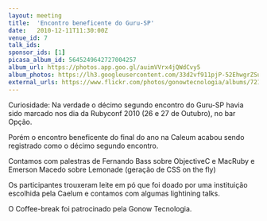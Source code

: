 ```yaml
---
layout: meeting
title:  'Encontro beneficente do Guru-SP'
date:   2010-12-11T11:30:00Z
venue_id: 7
talk_ids:
sponsor_ids: [1]
picasa_album_id: 5645249642727004257
album_url: https://photos.app.goo.gl/auimVVrx4jQWdCvy5
album_photos: https://lh3.googleusercontent.com/33d2vf911pjP-52EhwgrZSueN9doQgZ6CpMZQltg9ma2_xoLXUQkYXnjR0rORDRRja6LKQEFnUgFB3ORXIuKg4Mzswj1m4DCOTsYXFr-aSXXPyGxvLQFP_YVk9FQO4jKerPmRa4shVGbtrO5LxkLdcVo9jg_w6NmvPibsOfBFs2csYvHivFjkXZcZBV6js4Tiqx-4m4JI0g9oEHrT2qfDOw6lRi5hJF1_uer4qUST2SlS7xx3tQyFerk-pp--hL9HfamFBByae0wYjpjTyJ6gleoMeQwcimSZFvYeJrevllJjU6wGhB4-LIxTbDjLuNAreXmwsFk2kSNzWgjyXt5rtMSUHsJuhGgUhNQeEZX2thvUb4emRGBUZXb-9bl5qDKvVY_9qTL0G7AvL9BtGXgxLwqmd-WIezri7K-DhIMTkXnyfEdEmqI_MJR9ZcS_d_P1B8KoG2A72dqx3ddwBNWSwuRo6IZNhEKV4Lsff7ePdMqfNuYFUUsIcEnH_UtrUgM2B4JgjixX4K981iLBQbiWwhcnKc9wD1O3AzmEPhptHmkdAd_-Ml2Y9ZxI5VvrkAxF9bzq9bb70y-117pyRFU8F68oSJuT3ulsOuSzdfnGi3gitfwLBsAHAw9zy20ryK6is6eOhzfJSsbi1f9mdN-DW92
external_urls: https://www.flickr.com/photos/gonowtecnologia/albums/72157625599856198
---
```


Curiosidade: Na verdade o décimo segundo encontro do Guru-SP havia sido marcado nos dia da Rubyconf 2010 (26 e 27 de Outubro), no bar Opção.

Porém o encontro beneficente do final do ano na Caleum acabou sendo registrado como o décimo segundo encontro.

Contamos com palestras de Fernando Bass sobre ObjectiveC e MacRuby e Emerson Macedo sobre Lemonade (geração de CSS on the fly)

Os participantes trouxeram leite em pó que foi doado por uma instituição escolhida pela Caelum e contamos com algumas lightining talks.

O Coffee-break foi patrocinado pela Gonow Tecnologia.
